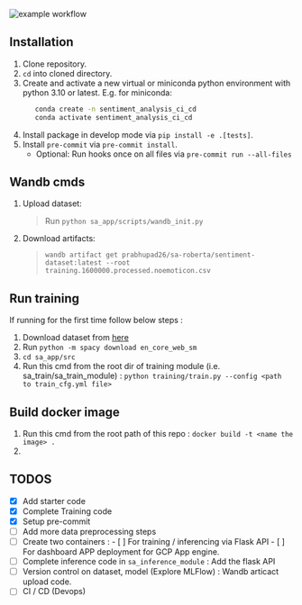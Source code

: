 ![example workflow](https://github.com/Big-Data-Programming/bdp2_apr22_exam-bdp2_apr22_group_2/actions/workflows/python-package-conda.yml/badge.svg)


## Installation

1. Clone repository.
2. `cd` into cloned directory.
3. Create and activate a new virtual or miniconda python environment with python 3.10 or latest. E.g. for miniconda:
   ```bash
      conda create -n sentiment_analysis_ci_cd
      conda activate sentiment_analysis_ci_cd
   ```
4. Install package in develop mode via `pip install -e .[tests]`.
5. Install `pre-commit` via `pre-commit install`.
   * Optional: Run hooks once on all files via `pre-commit run --all-files`


## Wandb cmds

1. Upload dataset:
   > Run `python sa_app/scripts/wandb_init.py`
2. Download artifacts:
   > `wandb artifact get prabhupad26/sa-roberta/sentiment-dataset:latest --root training.1600000.processed.noemoticon.csv`


## Run training

If running for the first time follow below steps :
1. Download dataset from [here](https://www.kaggle.com/datasets/kazanova/sentiment140/download?datasetVersionNumber=2)
2. Run `python -m spacy download en_core_web_sm`
3. `cd sa_app/src`
4. Run this cmd from the root dir of training module (i.e. sa_train/sa_train_module) : `python training/train.py --config <path to train_cfg.yml file>`

## Build docker image

1. Run this cmd from the root path of this repo : `docker build -t <name the image> .`
2. 


## TODOS

- [x] Add starter code
- [x] Complete Training code
- [x] Setup pre-commit
- [ ] Add more data preprocessing steps
- [ ] Create two containers :
      - [ ] For training / inferencing via Flask API
      - [ ] For dashboard APP deployment for GCP App engine.
- [ ] Complete inference code in `sa_inference_module` : Add the flask API
- [ ] Version control on dataset, model (Explore MLFlow) : Wandb articact upload code.
- [ ] CI / CD (Devops)
